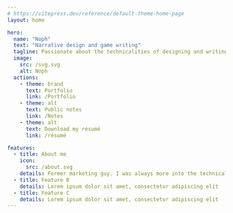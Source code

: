```yaml
---
# https://vitepress.dev/reference/default-theme-home-page
layout: home

hero:
  name: "Noph"
  text: "Narrative design and game writing"
  tagline: Passionate about the technicalities of designing and writing for interactive experiences
  image:
    src: /svg.svg
    alt: Noph
  actions:
    - theme: brand
      text: Portfolio
      link: /Portfolio
    - theme: alt
      text: Public notes
      link: /Notes
    - theme: alt
      text: Download my résumé
      link: /résumé

features:
  - title: About me
    icon:
      src: /about.svg
    details: Former marketing guy. I was always more into the technical side of writing (learning about story structures, developing theme, etc.) than getting into the knitty-gritty part of it ; discovering video games in my mid-20s and specifically narrative design a few years thereafter allowed me to merge my interest in digital tools and the experience of writing stories.
  - title: Feature B
    details: Lorem ipsum dolor sit amet, consectetur adipiscing elit
  - title: Feature C
    details: Lorem ipsum dolor sit amet, consectetur adipiscing elit
---
```


